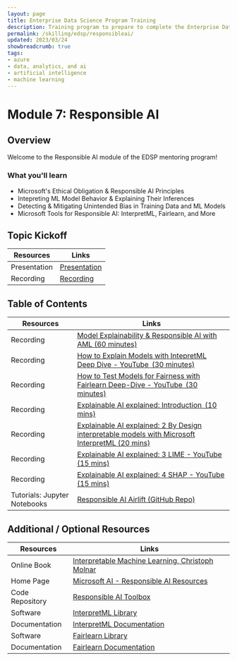 ```yaml
---
layout: page
title: Enterprise Data Science Program Training
description: Training program to prepare to complete the Enterprise Data Science Challenge.
permalink: /skilling/edsp/responsibleai/
updated: 2023/03/24
showbreadcrumb: true
tags: 
- azure
- data, analytics, and ai
- artificial intelligence
- machine learning
---
```



# Module 7: Responsible AI

## Overview
Welcome to the Responsible AI module of the EDSP mentoring program!

### What you'll learn

- Microsoft's Ethical Obligation & Responsible AI Principles   
- Intepreting ML Model Behavior & Explaining Their Inferences
- Detecting & Mitigating Unintended Bias in Training Data and ML Models
- Microsoft Tools for Responsible AI: InterpretML, Fairlearn, and More 


## Topic Kickoff

| Resources          | Links                            |
|-------------------|-----------------------------------|
| Presentation      |  [Presentation](./Presentations/Explainability-and-Responsible-AI-FINAL.pdf)  |
| Recording     |  [Recording](https://msuspartners.eventbuilder.com/event/71902?source=EDSPTraining)  |


## Table of Contents 

| Resources          | Links                            |
|-------------------|-----------------------------------|
| Recording     | [Model Explainability & Responsible AI with AML (60 minutes)](https://www.youtube.com/watch?v=vix3aAkfSD4) |
| Recording     | [How to Explain Models with IntepretML Deep Dive - YouTube  (30 minutes)](https://www.youtube.com/watch?v=WwBeKMQ0-I8)  |
| Recording     | [How to Test Models for Fairness with Fairlearn Deep-Dive - YouTube  (30 minutes)](https://www.youtube.com/watch?v=Ts6tB2p97ek)  |
| Recording     | [Explainable AI explained: Introduction  (10 mins)](https://www.youtube.com/channel/UCScjF2g0_ZNy0Yv3KbsbR7Q)    |
| Recording     | [Explainable AI explained: 2 By Design interpretable models with Microsoft InterpretML (20 mins)](https://www.youtube.com/watch?v=qPn9m30ojfc&list=PLV8yxwGOxvvovp-j6ztxhF3QcKXT6vORU&index=2)  |
| Recording     | [Explainable AI explained: 3 LIME - YouTube (15 mins)](https://www.youtube.com/watch?v=d6j6bofhj2M&list=PLV8yxwGOxvvovp-j6ztxhF3QcKXT6vORU&index=3) |
| Recording     | [Explainable AI explained: 4 SHAP - YouTube (15 mins)](https://www.youtube.com/watch?v=9haIOplEIGM&list=PLV8yxwGOxvvovp-j6ztxhF3QcKXT6vORU&index=4) |
| Tutorials: Jupyter Notebooks  | [Responsible AI Airlift (GitHub Repo)](https://github.com/jtupitza-msft/edsp-mentoring-program/tree/main/07-Responsible-AI)    |

## Additional / Optional Resources

| Resources         | Links                             |
|-------------------|-----------------------------------|
| Online Book       | [Interpretable Machine Learning, Christoph Molnar](https://christophm.github.io/interpretable-ml-book/)   |
| Home Page         | [Microsoft AI - Responsible AI Resources](https://www.microsoft.com/en-us/ai/responsible-ai-resources)    |
| Code Repository   | [Responsible AI Toolbox](https://github.com/microsoft/responsible-ai-toolbox) |
| Software          | [InterpretML Library](https://github.com/interpretml/interpret)   |
| Documentation     | [InterpretML Documentation](https://interpret.ml/docs/intro.html) |
| Software          | [Fairlearn Library](https://github.com/fairlearn/fairlearn)       |
| Documentation     | [Fairlearn Documentation ](https://github.com/microsoft/c9-python-getting-started/tree/master/python-for-beginners) |